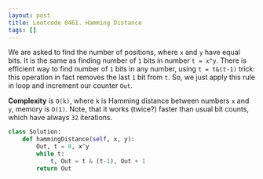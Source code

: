 ```yaml
---
layout: post
title: Leetcode 0461. Hamming Distance
tags: []
---
```


We are asked to find the number of positions, where `x` and `y` have equal bits. It is the same as finding number of `1` bits in number `t = x^y`. There is efficient way to find number of `1` bits in any number, using `t = t&(t-1)` trick: this operation in fact removes the last `1` bit from `t`. So, we just apply this rule in loop and increment our counter `Out`.

**Complexity** is `O(k)`, where `k` is Hamming distance between numbers `x` and `y`, memory is `O(1)`. Note, that it works (twice?) faster than usual bit counts, which have always `32` iterations.

```python
class Solution:
    def hammingDistance(self, x, y):
        Out, t = 0, x^y 
        while t:
            t, Out = t & (t-1), Out + 1
        return Out
```

